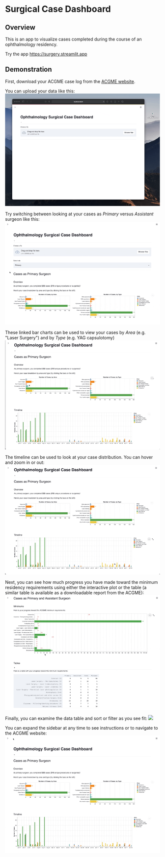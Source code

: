 # Surgical Case Dashboard

## Overview
This is an app to visualize cases completed during the course of an ophthalmology residency.

Try the app https://surgery.streamlit.app

## Demonstration

First, download your ACGME case log from the [ACGME website](https://apps.acgme-i.org/connect/login).

You can upload your data like this:
![](/gifs/upload2.gif)

Try switching between looking at your cases as *Primary* versus *Assistant* surgeon like this:
![](/gifs/primary_vs_assistant.gif)

These linked bar charts can be used to view your cases by *Area* (e.g. "Laser Surgery") and by *Type* (e.g. YAG capsulotomy)
![](/gifs/subset.gif)

The timeline can be used to look at your case distribution. You can hover and zoom in or out:
![](/gifs/timeline.gif)

Next, you can see how much progress you have made toward the minimum residency requirements using either the interactive plot or the table (a similar table is available as a downloadable report from the ACGME):
![](/gifs/minimums_plot.gif)

Finally, you can examine the data table and sort or filter as you see fit:
![](/gifs/table_options.gif)

You can expand the sidebar at any time to see instructions or to navigate to the ACGME website:
![](/gifs/sidebar.gif)


